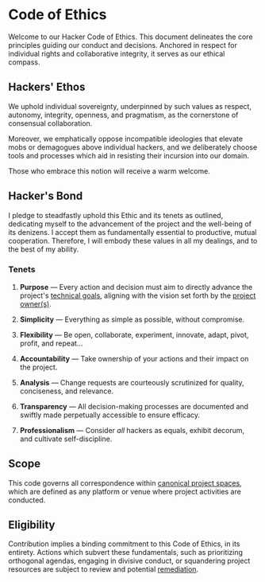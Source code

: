 # Code of Ethics

Welcome to our Hacker Code of Ethics. This document delineates the core principles guiding our conduct and decisions. Anchored in respect for individual rights and collaborative integrity, it serves as our ethical compass.

## Hackers' Ethos

We uphold individual sovereignty, underpinned by such values as respect, autonomy, integrity, openness, and pragmatism, as the cornerstone of consensual collaboration.

Moreover, we emphatically oppose incompatible ideologies that elevate mobs or demagogues above individual hackers, and we deliberately choose tools and processes which aid in resisting their incursion into our domain.

Those who embrace this notion will receive a warm welcome.

## Hacker's Bond

I pledge to steadfastly uphold this Ethic and its tenets as outlined, dedicating myself to the advancement of the project and the well-being of its denizens. I accept them as fundamentally essential to productive, mutual cooperation. Therefore, I will embody these values in all my dealings, and to the best of my ability.

### Tenets

1. **Purpose** —
   Every action and decision must aim to directly advance the project's [technical goals][goals], aligning with the vision set forth by the [project owner(s)][owners].

2. **Simplicity** —
   Everything as simple as possible, without compromise.

3. **Flexibility** —
   Be open, collaborate, experiment, innovate, adapt, pivot, profit, and repeat...

4. **Accountability** —
   Take ownership of your actions and their impact on the project.

5. **Analysis** —
   Change requests are courteously scrutinized for quality, conciseness, and relevance.

6. **Transparency** —
   All decision-making processes are documented and swiftly made perpetually accessible to ensure efficacy.

7. **Professionalism** —
   Consider _all_ hackers as equals, exhibit decorum, and cultivate self-discipline.

## Scope

This code governs all correspondence within [canonical project spaces][canon], which are defined as any platform or venue where project activities are conducted.

## Eligibility

Contribution implies a binding commitment to this Code of Ethics, in its entirety. Actions which subvert these fundamentals, such as prioritizing orthogonal agendas, engaging in divisive conduct, or squandering project resources are subject to review and potential [remediation](./remediation.md).

[canon]: https://example.com/list-of-official-spaces
[owners]: https://example.com/list-of-project-owners
[goals]: https://example.com/list-of-project-goals
